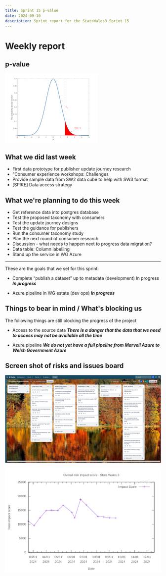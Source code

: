```yaml
---
title: Sprint 15 p-value 
date: 2024-09-10
description: Sprint report for the StatsWales3 Sprint 15
---
```


Weekly report
=============

p-value
------------------------------

![p-value](p-value2.jpg)

What we did last week
------------------------

- First data prototype for publisher update journey research
- "Consumer experience workshops: Challenges
- Provide sample data from SW2 data cube to help with SW3 format 
- [SPIKE] Data access strategy

What we're planning to do this week
-----------------------------------

- Get reference data into postgres database
- Test the proposed taxonomy with consumers
- Test the update journey designs
- Test the guidance for publishers
- Run the consumer taxonomy study
- Plan the next round of consumer research
- Discussion - what needs to happen next to progress data migration?
- Data table: Column labelling
- Stand up the service in WG Azure

-----------------------------------

These are the goals that we set for this sprint:

- Complete “publish a dataset” up to metadata (development) In progress
<span class="badge bg-info">_**In progress**_</span>

- Azure pipeline in WG estate (dev ops)
<span class="badge bg-info">_**In progress**_</span>

Things to bear in mind / What's blocking us
-------------------------------------------

The following things are still blocking the progress of the project

- Access to the source data
  ***There is a danger that the data that we need to access may not be available all the time*** 

- Azure pipeline
  ***We do not yet have a full pipeline from Marvell Azure to Welsh Government Azure***

Screen shot of risks and issues board
-------------------------------------

![Screenshot of risks and issues board](risksBoard20240917.jpg)

![Chart of risk impact score](impact_score20240917.png)
